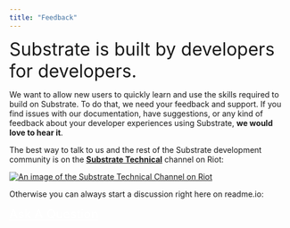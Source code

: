 ```yaml
---
title: "Feedback"
---
```

<span style="font-size:32px;">Substrate is built by developers for developers.</span>

We want to allow new users to quickly learn and use the skills required to build on Substrate. To do that, we need your feedback and support. If you find issues with our documentation, have suggestions, or any kind of feedback about your developer experiences using Substrate, **we would love to hear it**.

The best way to talk to us and the rest of the Substrate development community is on the [**Substrate Technical**](https://riot.im/app/#/room/!HzySYSaIhtyWrwiwEV:matrix.org) channel on Riot:

[![An image of the Substrate Technical Channel on Riot](https://files.readme.io/077dc52-substrate-technical-riot-2.png)](
https://riot.im/app/#/room/!HzySYSaIhtyWrwiwEV:matrix.org)

Otherwise you can always start a discussion right here on readme.io:

<a href="/v1.0.0/discuss-new" ui-sref="discuss.new" class="btn btn-primary btn-lg" style="color:white;font-size: 22px;">Ask A Question</a>